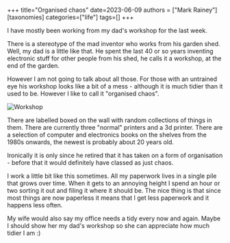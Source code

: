 +++
title="Organised chaos"
date=2023-06-09
authors = ["Mark Rainey"]
[taxonomies]
categories=["life"]
tags=[]
+++

I have mostly been working from my dad's workshop for the last week.

<!-- more -->

There is a stereotype of the mad inventor who works from his garden shed. Well, my dad is a little like that. He spent the last 40 or so years inventing electronic stuff for other people from his shed, he calls it a workshop, at the end of the garden.

However I am not going to talk about all those. For those with an untrained eye his workshop looks like a bit of a mess - although it is much tidier than it used to be. However I like to call it "organised chaos".

<img src="/posts/Workshop.png" title="Workshop" class="mid-image"></img><p></p>

There are labelled boxed on the wall with random collections of things in them. There are currently three "normal" printers and a 3d printer. There are a selection of computer and electronics books on the shelves from the 1980s onwards, the newest is probably about 20 years old. 

Ironically it is only since he retired that it has taken on a form of organisation - before that it would definitely have classed as just chaos.

I work a little bit like this sometimes. All my paperwork lives in a single pile that grows over time. When it gets to an annoying height I spend an hour or two sorting it out and filing it where it should be. The nice thing is that since most things are now paperless it means that I get less paperwork and it happens less often. 

My wife would also say my office needs a tidy every now and again. Maybe I should show her my dad's workshop so she can appreciate how much tidier I am :)